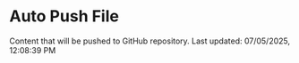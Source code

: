 # Auto Push File

Content that will be pushed to GitHub repository.
Last updated: 07/05/2025, 12:08:39 PM